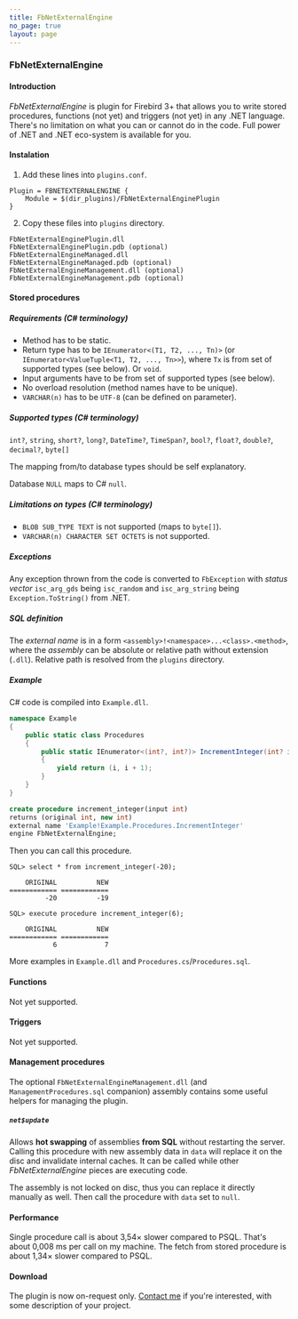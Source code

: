 ```yaml
---
title: FbNetExternalEngine
no_page: true
layout: page
---
```

### FbNetExternalEngine

#### Introduction

_FbNetExternalEngine_ is plugin for Firebird 3+ that allows you to write stored procedures, functions (not yet) and triggers (not yet) in any .NET language. There's no limitation on what you can or cannot do in the code. Full power of .NET and .NET eco-system is available for you.

#### Instalation

1. Add these lines into `plugins.conf`.

```text
Plugin = FBNETEXTERNALENGINE {
	Module = $(dir_plugins)/FbNetExternalEnginePlugin
}
```

2. Copy these files into `plugins` directory.

```text
FbNetExternalEnginePlugin.dll
FbNetExternalEnginePlugin.pdb (optional)
FbNetExternalEngineManaged.dll
FbNetExternalEngineManaged.pdb (optional)
FbNetExternalEngineManagement.dll (optional)
FbNetExternalEngineManagement.pdb (optional)
```

#### Stored procedures

##### Requirements (C# terminology)

* Method has to be static.
* Return type has to be `IEnumerator<(T1, T2, ..., Tn)>` (or `IEnumerator<ValueTuple<T1, T2, ..., Tn>>`), where `Tx` is from set of supported types (see below). Or `void`.
* Input arguments have to be from set of supported types (see below).
* No overload resolution (method names have to be unique).
* `VARCHAR(n)` has to be `UTF-8` (can be defined on parameter).

##### Supported types (C# terminology)

`int?`, `string`, `short?`, `long?`, `DateTime?`, `TimeSpan?`, `bool?`, `float?`, `double?`, `decimal?`, `byte[]`

The mapping from/to database types should be self explanatory. 

Database `NULL` maps to C# `null`.

##### Limitations on types (C# terminology)

* `BLOB SUB_TYPE TEXT` is not supported (maps to `byte[]`).
* `VARCHAR(n) CHARACTER SET OCTETS` is not supported.

##### Exceptions

Any exception thrown from the code is converted to `FbException` with _status vector_ `isc_arg_gds` being `isc_random` and `isc_arg_string` being `Exception.ToString()` from .NET.

##### SQL definition

The _external name_ is in a form `<assembly>!<namespace>...<class>.<method>`, where the _assembly_ can be absolute or relative path without extension (`.dll`). Relative path is resolved from the `plugins` directory.

##### Example

C# code is compiled into `Example.dll`.

```csharp
namespace Example
{
	public static class Procedures
	{
		public static IEnumerator<(int?, int?)> IncrementInteger(int? i)
		{
			yield return (i, i + 1);
		}
	}
}
```

```sql
create procedure increment_integer(input int)
returns (original int, new int)
external name 'Example!Example.Procedures.IncrementInteger'
engine FbNetExternalEngine;
```

Then you can call this procedure.

```text
SQL> select * from increment_integer(-20);

    ORIGINAL          NEW
============ ============
         -20          -19

SQL> execute procedure increment_integer(6);

    ORIGINAL          NEW
============ ============
           6            7
```

More examples in `Example.dll` and `Procedures.cs`/`Procedures.sql`.

#### Functions

Not yet supported.

#### Triggers

Not yet supported.

#### Management procedures

The optional `FbNetExternalEngineManagement.dll` (and `ManagementProcedures.sql` companion) assembly contains some useful helpers for managing the plugin.

##### `net$update`

Allows **hot swapping** of assemblies **from SQL** without restarting the server. Calling this procedure with new assembly data in `data` will replace it on the disc and invalidate internal caches. It can be called while other _FbNetExternalEngine_ pieces are executing code.

The assembly is not locked on disc, thus you can replace it directly manually as well. Then call the procedure with `data` set to `null`.

#### Performance

Single procedure call is about 3,54× slower compared to PSQL. That's about 0,008 ms per call on my machine. The fetch from stored procedure is about 1,34× slower compared to PSQL.

#### Download

The plugin is now on-request only. [Contact me][1] if you're interested, with some description of your project.

[1]: /about